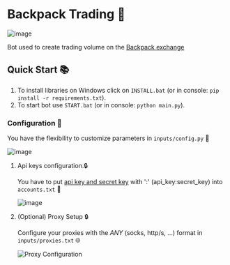 # Backpack Trading 🔹

![image](https://github.com/opensolmap/solmap/assets/58307006/2bb4c3a8-d009-4647-8c9a-50d2eaa53534)

Bot used to create trading volume on the [Backpack exchange](https://backpack.exchange/refer/w99)
## Quick Start 📚
   1. To install libraries on Windows click on `INSTALL.bat` (or in console: `pip install -r requirements.txt`).
   2. To start bot use `START.bat` (or in console: `python main.py`).

### Configuration 📧

You have the flexibility to customize parameters in `inputs/config.py` 🧬

![image](https://github.com/MsLolita/backpack-volume-auto/assets/58307006/c0456b43-c267-4926-8e51-ca0fb57b4020)

1. Api keys configuration.🔒

   You have to put [api key and secret key](https://backpack.exchange/settings/api-keys) with ':' (api_key:secret_key) into `accounts.txt` 🧬
   
   ![image](https://github.com/MsLolita/pybackpack/assets/58307006/910e8383-c7cc-4336-8829-69ad5fe24996)

2. (Optional) Proxy Setup 🔒

   Configure your proxies with the *ANY* (socks, http/s, ...) format in `inputs/proxies.txt` 🌐

   ![Proxy Configuration](https://github.com/MsLolita/VeloData/assets/58307006/a2c95484-52b6-497a-b89e-73b89d953d8c)
